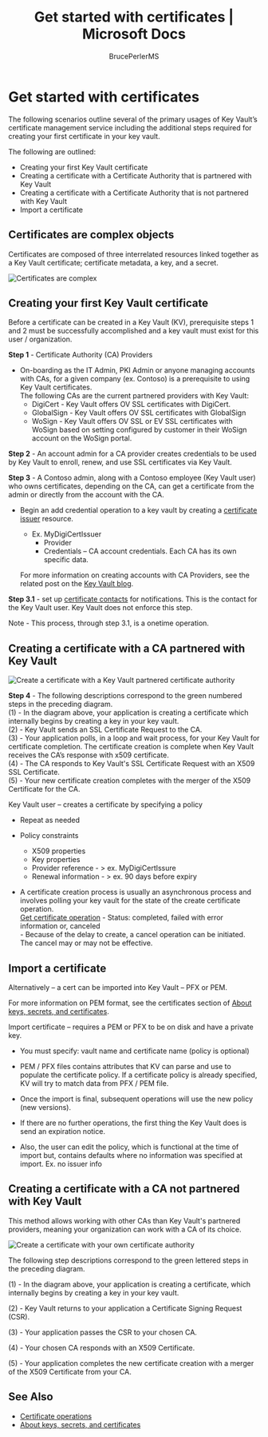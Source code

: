﻿---
ms.assetid: a788b958-3acb-4bb6-9c94-4776852aeea1
title: Get started with certificates |  Microsoft Docs
ms.service: key-vault
author: BrucePerlerMS
ms.author: bruceper
manager: mbaldwin
ms.date: 02/24/2017
---
# Get started with certificates
The following scenarios outline several of the primary usages of Key Vault’s certificate management service including the additional steps required for creating your first certificate in your key vault.

The following are outlined:
- Creating your first Key Vault certificate
- Creating a certificate with a Certificate Authority that is partnered with Key Vault
- Creating a certificate with a Certificate Authority that is not partnered with Key Vault
- Import a certificate

## Certificates are complex objects
Certificates are composed of three interrelated resources linked together as a Key Vault certificate; certificate metadata, a key, and a secret.


![Certificates are complex](media/azure-key-vault.png)


## Creating your first Key Vault certificate  
 Before a certificate can be created in a Key Vault (KV), prerequisite steps 1 and 2 must be successfully accomplished and a key vault must exist for this user / organization.  

**Step 1** - Certificate Authority (CA) Providers  
-   On-boarding as the IT Admin, PKI Admin or anyone managing accounts with CAs, for a given company (ex. Contoso)  is a prerequisite to using Key Vault certificates.  
    The following CAs are the current partnered providers with Key Vault:  
    -   DigiCert - Key Vault offers OV SSL certificates with DigiCert.  
    -   GlobalSign - Key Vault offers OV SSL certificates with GlobalSign  
    -   WoSign - Key Vault offers OV SSL or EV SSL certificates with WoSign based on setting configured by customer in their WoSign account on the WoSign portal.  

**Step 2** - An account admin for a CA provider creates credentials to be used by Key Vault to enroll, renew, and use SSL certificates via Key Vault.

**Step 3** - A Contoso admin, along with a Contoso employee (Key Vault user) who owns certificates, depending on the CA, can get a certificate from the admin or directly from the account with the CA.  

-   Begin an add credential operation to a key vault by creating a [certificate issuer](https://docs.microsoft.com/rest/api/keyvault/certificate-issuers) resource. 
    -   Ex. MyDigiCertIssuer  
        -   Provider  
        -   Credentials – CA account credentials. Each CA has its own specific data.  

     For more information on creating accounts with CA Providers, see the related post on the [Key Vault blog](http://aka.ms/kvcertsblog).  

**Step 3.1** - set up [certificate contacts](https://docs.microsoft.com/rest/api/keyvault/certificate-contacts) for notifications. This is the contact for the Key Vault user. Key Vault does not enforce this step.  

Note - This process, through step 3.1, is a onetime operation.  

## Creating a certificate with a CA partnered with Key Vault

![Create a certificate with a Key Vault partnered certificate authority](media/certificate-authority-2.png)

**Step 4** - The following descriptions correspond to the green numbered steps in the preceding diagram.  
  (1) - In the diagram above, your application is creating a certificate which internally begins by creating a key in your key vault.  
  (2) - Key Vault sends an SSL Certificate Request to the CA.  
  (3) - Your application polls, in a loop and wait process, for your Key Vault for certificate completion. The certificate creation is complete when Key Vault receives the CA’s response with x509 certificate.  
  (4) - The CA responds to Key Vault's SSL Certificate Request with an X509 SSL Certificate.  
  (5) - Your new certificate creation completes with the merger of the X509 Certificate for the CA.  

  Key Vault user – creates a certificate by specifying a policy

  -   Repeat as needed  
  -   Policy constraints  
      -   X509 properties  
      -   Key properties  
      -   Provider reference - > ex. MyDigiCertIssure  
      -   Renewal information - > ex. 90 days before expiry  

  - A certificate creation process is usually an asynchronous process and involves polling your key vault for the state of the create certificate operation.  
[Get certificate operation](https://docs.microsoft.com/en-us/rest/api/keyvault/getcertificateoperation)
            -   Status: completed, failed with error information or, canceled  
            -   Because of the delay to create, a cancel operation can be initiated. The cancel may or may not be effective.  

## Import a certificate  
 Alternatively – a cert can be imported into Key Vault – PFX or PEM.  

 For more information on PEM format, see the certificates section of [About keys, secrets, and certificates](about-keys--secrets-and-certificates.md).  

 Import certificate – requires a PEM or PFX to be on disk and have a private key. 
-   You must specify: vault name and certificate name (policy is optional)

-   PEM / PFX files contains attributes that KV can parse and use to populate the certificate policy. If a certificate policy is already specified, KV will try to match data from PFX  / PEM file.  

-   Once the import is final, subsequent operations will use the new policy (new versions).  

-   If there are no further operations, the first thing the Key Vault does is send an expiration notice. 

-   Also, the user can edit the policy, which is functional at the time of import but, contains defaults where no information was specified at import. Ex. no issuer info  

## Creating a certificate with a CA not partnered with Key Vault  
 This method allows working with other CAs than Key Vault's partnered providers, meaning your organization can work with a CA of its choice.  

![Create a certificate with your own certificate authority](media/certificate-authority-1.png)  

 The following step descriptions correspond to the green lettered steps in the preceding diagram.  

  (1) - In the diagram above, your application is creating a certificate, which internally begins by creating a key in your key vault.  

  (2) - Key Vault returns to your application a Certificate Signing Request (CSR).  

  (3) - Your application passes the CSR to your chosen CA.  

  (4) - Your chosen CA responds with an X509 Certificate.  

  (5) - Your application completes the new certificate creation with a merger of the X509 Certificate from your CA.

## See Also
- [Certificate operations](certificate-operations.md)
- [About keys, secrets, and certificates](about-keys--secrets-and-certificates.md)
